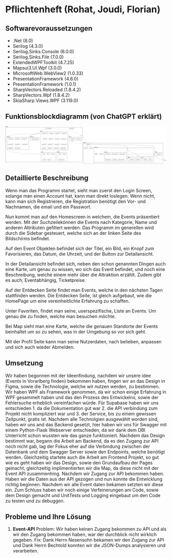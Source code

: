 # Pflichtenheft (Rohat, Joudi, Florian)

## Softwarevoraussetzungen 
- .Net (8.0)
- Serilog (4.3.0)
- Serilog.Sinks.Console (6.0.0)
- Serilog.Sinks.File (7.0.0)
- ExtendedWPFToolkit (4.7.25)
- Mapsui3.UI.Wpf (3.0.0)
- MicrosoftWeb.WebView2 (1.0.33)
- PresentationFramework (4.6.0)
- PresentationFramework (1.0.1)
- SharpVectors.Reloaded (1.8.4.2)
- SharpVectors.Wpf (1.8.4.2)
- SkiaSharp.Views.WPF (3.119.0)

## Funktionsblockdiagramm (von ChatGPT erklärt)
![Diagramm](diagramm.svg)

## Detaillierte Beschreibung
  Wenn man das Programm startet, sieht man zuerst den Login Screen, solange man einen Account hat, kann man direkt loslegen. Wenn nicht, kann man sich Registrieren, die Registration benötigt den Vor- und Nachnamen, die email und ein Passwort.
  </br>

  Nun kommt man auf den Homescreen in welchem, die Events präsentiert werden. Mit der Suchzeilekönnen die Events nach Kategorie, Name und anderen Attributen gefiltert werden. Das Programm im generellen wird durch die Sidebar gesteuert, welche sich an der linken Seite des Bildschirms befindet.
  </br>

  Auf den Event Objekten befindet sich der Titel, ein Bild, ein Knopf zum Favorisieren, das Datum, die Uhrzeit, und der Button zur Detailansicht.
  </br>

  In der Detailansicht befindet sich, neben den schon genannten Dingen auch eine Karte, um genau zu wissen, wo sich das Event befindet, und noch eine Beschreibung, welche einem mehr über die Attraktion erzählt. Zudem gibt es auch, Eventabhängig, Ticketpreise.
  </br>

  Auf der Entdecken Seite findet man Events, welche in den nächsten Tagen stattfinden werden. Die Entdecken Seite, ist gleich aufgebaut, wie die HomePage um eine vereinheitlichte Erfahrung zu schaffen.
  </br>

  Unter Favoriten, findet man seine, userspezifische, Liste an Events. Um genau die zu finden, welche man besuchen möchte.
  </br>

  Bei Map sieht man eine Karte, welche die genauen Standorte der Events beinhaltet um so zu sehen, was in der Umgebung so vor sich geht.
  </br>

  Mit der Profil Seite kann man seine Nutzerdaten, nach belieben, anpassen und sich auch wieder Abmelden.

## Umsetzung
  Wir haben begonnen mit der Ideenfindung, nachdem wir unsere idee (Events in Vorarlberg finden) bekommen haben, fingen wir an das Design in Figma, sowie die Technologie, welche wir nutzen werden, zu bestimmen. Wir haben WPF als Framework genommen, da wir schon einige Erfahrung in WPF gesammelt haben und das den Prozess des Entwickelns, sowie der Fehlersuche erheblich vereinfachen würde. Für Supabase haben wir uns entschieden 1. da die Dokumentation gut war 2. die API verbindung zum Projekt nicht kompliziert war und 3. der Service, bis zu einem gewissen Zeitpunkt, gratis ist. Nachdem alle Technolgien ausgewählt worden sind, haben wir uns and das Backend gesetzt, hier haben wir uns für Swagger mit einem Python-Flask Webserver entschieden, da wir dank dem DBI Unterricht schon wussten wie das ganze funktioniert. Nachdem das Design bestimmt war, begann die Arbeit am Backend, da es den Zugang zur API noch nicht gab, lag der Fokus eher auf die Verbindung zwischen der Datenbank und dem Swagger Server sowie den Endpoints, welche benötigt werden. Gleichzeitig startete auch die Arbeit am Frontend Projekt, so gut wie es geht haben wir das Design, sowie den Grundaufbau der Pages gemacht, gleichzeitig implimentierten wir die Map, da diese nicht mit der Event API zusammenhing. Nachdem wir Zugang zur API bekommen haben. Haben wir die Daten aus der API gezogen und nun konnte die Entwicklung richtig beginnen. Nachdem wir alle Event daten bekamen setzten wir diese ein. Zum Schluss haben wir noch einige Verfeinerungen am Code, sowie dem Design gemacht und UnitTests und Logging eingebaut um den Code zu testen und zu debuggen.

## Probleme und Ihre Lösung
1. **Event-API**
    Problem:
        Wir haben keinen Zugang bekommen zu API und als wir den Zugang bekommen haben, war der durchblick nicht wirklich gegeben.
    Fix:
        Dank Herrn Nesensohn bekamen wir den Zugang zur API und Dank Herrn Bechtold konnten wir die JSON-Dumps analysieren und verarbeiten.

